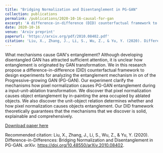 ```yaml
---
title: "Bridging Normalization and Disentanglement in PG-GAN"
collection: publications
permalink: /publications/2020-10-16-causal-for-gan
excerpt: 'A difference-in-difference (DID) counterfactual framework to design experiments for analyzing the entanglement mechanism in on of the Progressive-growing GAN (PG-GAN).'
date: 2020-10-16
venue: 'Arxiv preprint'
paperurl: 'https://arxiv.org/pdf/2010.08402.pdf'
citation: 'Liu, X., Zhang, J., Li, S., Wu, Z., & Yu, Y. (2020). Difference-in-Differences: Bridging Normalization and Disentanglement in PG-GAN. arXiv. https://doi.org/10.48550/arXiv.2010.08402.'
---
```

What mechanisms cause GAN's entanglement? Although developing disentangled GAN has attracted sufficient attention, it is unclear how entanglement is originated by GAN transformation. We in this research propose a difference-in-difference (DID) counterfactual framework to design experiments for analyzing the entanglement mechanism in on of the Progressive-growing GAN (PG-GAN). Our experiment clarify the mechanisms how pixel normalization causes PG-GAN entanglement during a input-unit-ablation transformation. We discover that pixel normalization causes object entanglement by in-painting the area occupied by ablated objects. We also discover the unit-object relation determines whether and how pixel normalization causes objects entanglement. Our DID framework theoretically guarantees that the mechanisms that we discover is solid, explainable and comprehensively.

[Download paper here](https://arxiv.org/pdf/2010.08402.pdf)

Recommended citation: Liu, X., Zhang, J., Li, S., Wu, Z., & Yu, Y. (2020). Difference-in-Differences: Bridging Normalization and Disentanglement in PG-GAN. *arXiv*. https://doi.org/10.48550/arXiv.2010.08402.